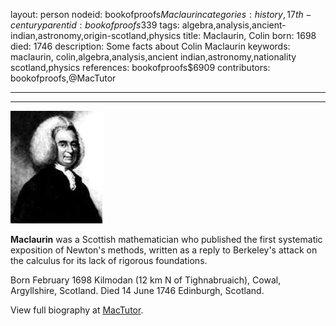layout: person
nodeid: bookofproofs$Maclaurin
categories: history,17th-century
parentid: bookofproofs$339
tags: algebra,analysis,ancient-indian,astronomy,origin-scotland,physics
title: Maclaurin, Colin
born: 1698
died: 1746
description: Some facts about Colin Maclaurin
keywords: maclaurin, colin,algebra,analysis,ancient indian,astronomy,nationality scotland,physics
references: bookofproofs$6909
contributors: bookofproofs,@MacTutor

---


---

![Maclaurin.jpg](https://github.com/bookofproofs/bookofproofs.github.io/blob/main/_sources/_assets/images/portraits/Maclaurin.jpg?raw=true)

**Maclaurin** was a Scottish mathematician who published the first systematic exposition of Newton's methods, written as a reply to Berkeley's attack on the calculus for its lack of rigorous foundations.

Born February 1698 Kilmodan (12 km N of Tighnabruaich), Cowal, Argyllshire, Scotland. Died 14 June 1746 Edinburgh, Scotland.


View full biography at [MacTutor](https://mathshistory.st-andrews.ac.uk/Biographies/Maclaurin/).